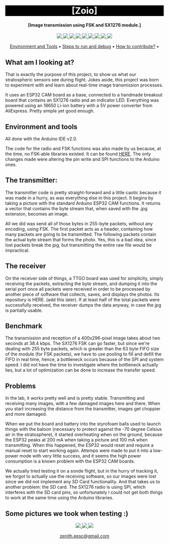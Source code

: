 <h1 align="center" style="color:white; background-color:black">[Zoio]</h1>
<h4 align="center">[Image transmission using FSK and SX1276 module.]</h4>

<p align="center">
	<a href="http://zenith.eesc.usp.br/">
    <img src="https://img.shields.io/badge/Zenith-Embarcados-black?style=for-the-badge"/>
    </a>
    <a href="https://eesc.usp.br/">
    <img src="https://img.shields.io/badge/Linked%20to-EESC--USP-black?style=for-the-badge"/>
    </a>
    <a href="https://github.com/${{ env.REPOSITORY_FULL_NAME }}/blob/main/LICENSE">
    <img src="https://img.shields.io/github/license/${{ env.REPOSITORY_FULL_NAME }}?style=for-the-badge"/>
    </a>
    <a href="https://github.com/${{ env.REPOSITORY_FULL_NAME }}/issues">
    <img src="https://img.shields.io/github/issues/${{ env.REPOSITORY_FULL_NAME }}?style=for-the-badge"/>
    </a>
    <a href="https://github.com/${{ env.REPOSITORY_FULL_NAME }}/commits/main">
    <img src="https://img.shields.io/github/commit-activity/m/${{ env.REPOSITORY_FULL_NAME }}?style=for-the-badge">
    </a>
    <a href="https://github.com/${{ env.REPOSITORY_FULL_NAME }}/graphs/contributors">
    <img src="https://img.shields.io/github/contributors/${{ env.REPOSITORY_FULL_NAME }}?style=for-the-badge"/>
    </a>
    <a href="https://github.com/${{ env.REPOSITORY_FULL_NAME }}/commits/main">
    <img src="https://img.shields.io/github/last-commit/${{ env.REPOSITORY_FULL_NAME }}?style=for-the-badge"/>
    </a>
    <a href="https://github.com/${{ env.REPOSITORY_FULL_NAME }}/issues">
    <img src="https://img.shields.io/github/issues-raw/${{ env.REPOSITORY_FULL_NAME }}?style=for-the-badge" />
    </a>
    <a href="https://github.com/${{ env.REPOSITORY_FULL_NAME }}/pulls">
    <img src = "https://img.shields.io/github/issues-pr-raw/${{ env.REPOSITORY_FULL_NAME }}?style=for-the-badge">
    </a>
</p>

<p align="center">
    <a href="#environment-and-tools">Environment and Tools</a> •
    <a href="#steps-to-run-and-debug">Steps to run and debug</a> •
    <a href="#how-to-contribute">How to contribute?</a> •
</p>


## What am I looking at?

That is exactly the purpose of this project, to show us what our stratospheric sensors see during flight.
Jokes aside, this project was born to experiment with and learn about real-time image transmission processes.

It uses an ESP32 CAM board as a base, connected to a handmade breakout board that contains an SX1276 radio and an indicator LED. Everything was powered using an 18650 Li-ion battery with a 5V power converter from AliExpress. Pretty simple yet good enough.

## Environment and tools

All done with the Arduino IDE v2.0.

The code for the radio and FSK functions was also made by us because, at the time, no FSK-able libraries existed. It can be found [HERE](https://github.com/JulioCalandrin/SX127X-FSK-LoRa). The only changes made were altering the pin write and SPI functions to the Arduino ones.


## The transmitter:

The transmitter code is pretty straight-forward and a little caotic because it was made in a hurry, as was everything else in this project. It begins by taking a picture with the standard Arduino ESP32 CAM functions. It returns a vector that contains the byte stream that, when saved with the .jpg extension, becomes an image.

All we did was send all of those bytes in 255-byte packets, without any encoding, using FSK. The first packet acts as a header, containing how many packets are going to be transmitted. The following packets contain the actual byte stream that forms the photo. Yes, this is a bad idea, since lost packets break the jpg, but transmitting the entire raw file would be impractical.

## The receiver

On the receiver side of things, a TTGO board was used for simplicity, simply receiving the packets, extracting the byte stream, and dumping it into the serial port once all packets were received in order to be processed by another piece of software that collects, saves, and displays the photos. Its repository is HERE. (add this later). If at least half of the total packets were successfully received, the receiver dumps the data anyway, in case the jpg is partially usable.

## Benchmark

The transmission and reception of a 400x296-pixel image takes about two seconds at 38.4 kbps. The SX1276 FSK can go faster, but since we're dealing with 255 byte packets, which is greater than the 63 byte FIFO size of the module (for FSK packets), we have to use pooling to fill and defill the FIFO in real time, hence, a bottleneck occurs because of the SPI and system speed. I did not have the time to investigate where the bottleneck actually lies, but a lot of optimization can be done to increase the transfer speed.


## Problems

In the lab, it works pretty well and is pretty stable. Transmitting and receiving many images, with a few damaged images here and there. When you start increasing the distance from the transmitter, images get choppier and more damaged.

When we put the board and battery into the styrofoam balls used to launch things with the baloon (necessary to protect against the -70 degree Celsius air in the stratosphere), it started overheating when on the ground, because the ESP32 peaks at 200 mA when taking a picture and 100 mA when transmitting. When this happened, the ESP32 would reset and require a manual reset to start working again. Attemps were made to put it into a low-power mode with very little success, and it seems the high power consumption is a known problem with the ESP32 CAM boards.

We actually tried testing it on a sonde flight, but in the hurry of tracking it, we forgot to actually use the receiving software, so our images were lost since we did not implement any SD Card functionality. And that takes us to another problem: the SD card. The SX1276 radio is using SPI, which interferes with the SD card pins, so unfortunately I could not get both things to work at the same time using the Arduino libraries.




## Some pictures we took when testing :)


<p align="center">
    <a href="http://zenith.eesc.usp.br">
    <img src="https://img.shields.io/badge/Check%20out-Zenith's Oficial Website-black?style=for-the-badge" />
    </a> 
    <a href="https://www.facebook.com/zenitheesc">
    <img src="https://img.shields.io/badge/Like%20us%20on-facebook-blue?style=for-the-badge"/>
    </a> 
    <a href="https://www.instagram.com/zenith_eesc/">
    <img src="https://img.shields.io/badge/Follow%20us%20on-Instagram-red?style=for-the-badge"/>
    </a>

</p>
<p align = "center">
<a href="zenith.eesc@gmail.com">zenith.eesc@gmail.com</a>
</p>
